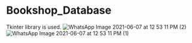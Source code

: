 # Bookshop_Database
Tkinter library is used.
![WhatsApp Image 2021-06-07 at 12 53 11 PM (2)](https://user-images.githubusercontent.com/68193207/120977430-f552e280-c790-11eb-92e1-1b2784e12f1f.jpeg)
![WhatsApp Image 2021-06-07 at 12 53 11 PM (1)](https://user-images.githubusercontent.com/68193207/120977531-0dc2fd00-c791-11eb-8833-0407c6ce330f.jpeg)
